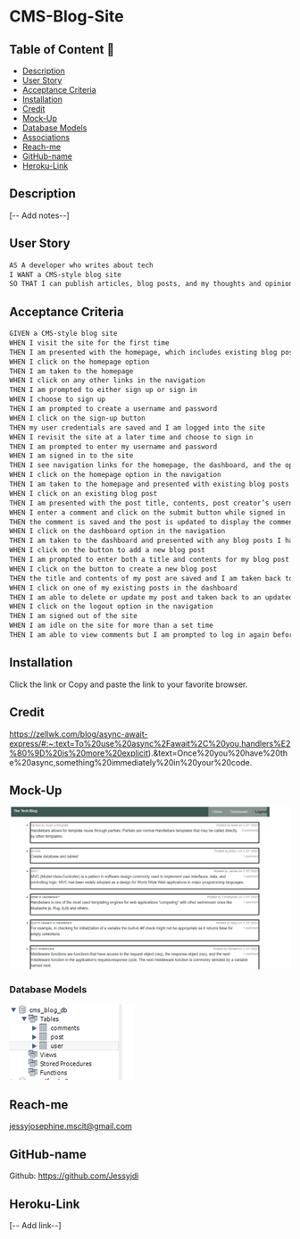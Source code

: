 # CMS-Blog-Site

## Table of Content 📖
  - [Description](#description)
  - [User Story](#user-story)
  - [Acceptance Criteria](#acceptance-criteria)
  - [Installation](#installation)
  - [Credit](#credit)
  - [Mock-Up](#mock-up)
  - [Database Models](#database-models)
  - [Associations](#associations)
  - [Reach-me](#reach-me)
  - [GitHub-name](#github-name)
  - [Heroku-Link](#heroku-link)

## Description
[-- Add notes--]

## User Story

```md
AS A developer who writes about tech
I WANT a CMS-style blog site
SO THAT I can publish articles, blog posts, and my thoughts and opinions
```

## Acceptance Criteria

```md
GIVEN a CMS-style blog site
WHEN I visit the site for the first time
THEN I am presented with the homepage, which includes existing blog posts if any have been posted; navigation links for the homepage and the dashboard; and the option to log in
WHEN I click on the homepage option
THEN I am taken to the homepage
WHEN I click on any other links in the navigation
THEN I am prompted to either sign up or sign in
WHEN I choose to sign up
THEN I am prompted to create a username and password
WHEN I click on the sign-up button
THEN my user credentials are saved and I am logged into the site
WHEN I revisit the site at a later time and choose to sign in
THEN I am prompted to enter my username and password
WHEN I am signed in to the site
THEN I see navigation links for the homepage, the dashboard, and the option to log out
WHEN I click on the homepage option in the navigation
THEN I am taken to the homepage and presented with existing blog posts that include the post title and the date created
WHEN I click on an existing blog post
THEN I am presented with the post title, contents, post creator’s username, and date created for that post and have the option to leave a comment
WHEN I enter a comment and click on the submit button while signed in
THEN the comment is saved and the post is updated to display the comment, the comment creator’s username, and the date created
WHEN I click on the dashboard option in the navigation
THEN I am taken to the dashboard and presented with any blog posts I have already created and the option to add a new blog post
WHEN I click on the button to add a new blog post
THEN I am prompted to enter both a title and contents for my blog post
WHEN I click on the button to create a new blog post
THEN the title and contents of my post are saved and I am taken back to an updated dashboard with my new blog post
WHEN I click on one of my existing posts in the dashboard
THEN I am able to delete or update my post and taken back to an updated dashboard
WHEN I click on the logout option in the navigation
THEN I am signed out of the site
WHEN I am idle on the site for more than a set time
THEN I am able to view comments but I am prompted to log in again before I can add, update, or delete comments
```

## Installation

Click the link or Copy and paste the link to your favorite browser.

## Credit

https://zellwk.com/blog/async-await-express/#:~:text=To%20use%20async%2Fawait%2C%20you,handlers%E2%80%9D%20is%20more%20explicit).&text=Once%20you%20have%20the%20async,something%20immediately%20in%20your%20code.

## Mock-Up

![Screenshot fo the application](./Assets/ScreenShot.PNG)

### Database Models

![Database models](./Assets/DB_Models.PNG)

## Reach-me

jessyjosephine.mscit@gmail.com

## GitHub-name

Github: https://github.com/Jessyjdi

## Heroku-Link

[-- Add link--]


